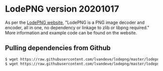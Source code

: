 # LodePNG version 20201017
As per the [LodePNG website](https://lodev.org/lodepng/), "LodePNG is a PNG image decoder and encoder, all in one, no dependency or linkage to zlib or libpng required." More information and example code can be found on the website. 

## Pulling dependencies from Github
```bash
$ wget https://raw.githubusercontent.com/lvandeve/lodepng/master/lodepng.cpp
$ wget https://raw.githubusercontent.com/lvandeve/lodepng/master/lodepng.h
```